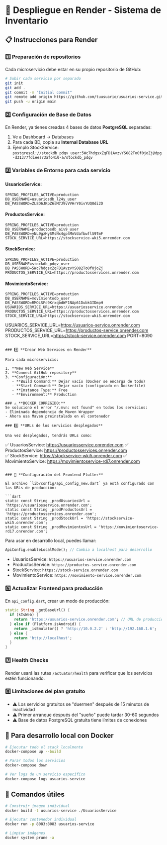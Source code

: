 # 🚀 Despliegue en Render - Sistema de Inventario

## 📋 Instrucciones para Render

### 1️⃣ **Preparación de repositorios**

Cada microservicio debe estar en su propio repositorio de GitHub:

```bash
# Subir cada servicio por separado
git init
git add .
git commit -m "Initial commit"
git remote add origin https://github.com/tuusuario/usuarios-service.git
git push -u origin main
```

### 2️⃣ **Configuración de Base de Datos**

En Render, ya tienes creadas 4 bases de datos **PostgreSQL** separadas:

1. Ve a Dashboard → Databases
2. Para cada BD, copia su **Internal Database URL**
3. Ejemplo StockService: `postgresql://stockdb_pdqv_user:5Wc7hdgsxZqFD1AvzvYSO82ToOf0joZj@dpg-d31377fdiees73afo4i0-a/stockdb_pdqv`

### 3️⃣ **Variables de Entorno para cada servicio**

#### **UsuariosService:**
```env
SPRING_PROFILES_ACTIVE=production
DB_USERNAME=usuariosdb_l24y_user
DB_PASSWORD=ZL8D6JKpZ6sM7J9vVVHrY0ivYUQ0di2D
```

#### **ProductosService:**
```env
SPRING_PROFILES_ACTIVE=production
DB_USERNAME=productosdb_aiv9_user
DB_PASSWORD=yNL9gzHySMsNx4gp4MmVdafbwflS9TmF
STOCK_SERVICE_URL=https://stockservice-wki5.onrender.com
```

#### **StockService:**
```env
SPRING_PROFILES_ACTIVE=production
DB_USERNAME=stockdb_pdqv_user
DB_PASSWORD=5Wc7hdgsxZqFD1AvzvYSO82ToOf0joZj
PRODUCTOS_SERVICE_URL=https://productosservices.onrender.com
```

#### **MovimientoService:**
```env
SPRING_PROFILES_ACTIVE=production
DB_USERNAME=movimientodb_user
DB_PASSWORD=RMOLSFc9KrxqbdWF1NAp61DubkGIDmpH
USUARIOS_SERVICE_URL=https://usuariosservice.onrender.com
PRODUCTOS_SERVICE_URL=https://productosservices.onrender.com
STOCK_SERVICE_URL=https://stockservice-wki5.onrender.com
```
USUARIOS_SERVICE_URL=https://usuarios-service.onrender.com
PRODUCTOS_SERVICE_URL=https://productos-service.onrender.com
STOCK_SERVICE_URL=https://stock-service.onrender.com
PORT=8090
```

### 4️⃣ **Crear Web Services en Render**

Para cada microservicio:

1. **New Web Service**
2. **Connect GitHub repository**
3. **Configuración:**
   - **Build Command:** Dejar vacío (Docker se encarga de todo)
   - **Start Command:** Dejar vacío (configurado en Dockerfile)
   - **Instance Type:** Free
   - **Environment:** Production

### ⚠️ **DOCKER CORREGIDO:**
Se solucionó el error "/.mvn: not found" en todos los servicios:
- Eliminada dependencia de Maven Wrapper
- Ahora usa Maven preinstalado en el contenedor

### 5️⃣ **URLs de los servicios desplegados**

Una vez desplegados, tendrás URLs como:
```
✅ UsuariosService: https://usuariosservice.onrender.com
✅ ProductosService: https://productosservices.onrender.com  
✅ StockService: https://stockservice-wki5.onrender.com
✅ MovimientoService: https://movimientoservice-rdi7.onrender.com
```

### 📱 **Configuración del Frontend Flutter**

El archivo `lib/config/api_config_new.dart` ya está configurado con las URLs de producción:

```dart
static const String _prodUsuariosUrl = 'https://usuariosservice.onrender.com';
static const String _prodProductosUrl = 'https://productosservices.onrender.com';
static const String _prodStockUrl = 'https://stockservice-wki5.onrender.com';
static const String _prodMovimientosUrl = 'https://movimientoservice-rdi7.onrender.com';
```

Para usar en desarrollo local, puedes llamar:
```dart
ApiConfig.enableLocalMode(); // Cambia a localhost para desarrollo
```
- UsuariosService: `https://usuarios-service.onrender.com`
- ProductosService: `https://productos-service.onrender.com`
- StockService: `https://stock-service.onrender.com`
- MovimientoService: `https://movimiento-service.onrender.com`

### 6️⃣ **Actualizar Frontend para producción**

En `api_config.dart`, crear un modo de producción:

```dart
static String _getBaseUrl() {
  if (kIsWeb) {
    return 'https://usuarios-service.onrender.com'; // URL de producción
  } else if (Platform.isAndroid) {
    return _isEmulator() ? 'http://10.0.2.2' : 'http://192.168.1.6';
  } else {
    return 'http://localhost';
  }
}
```

### 7️⃣ **Health Checks**

Render usará las rutas `/actuator/health` para verificar que los servicios estén funcionando.

### 8️⃣ **Limitaciones del plan gratuito**

- ⚠️ Los servicios gratuitos se "duermen" después de 15 minutos de inactividad
- ⚠️ Primer arranque después del "sueño" puede tardar 30-60 segundos
- ⚠️ Base de datos PostgreSQL gratuita tiene límites de conexiones

## 🐳 **Para desarrollo local con Docker**

```bash
# Ejecutar todo el stack localmente
docker-compose up --build

# Parar todos los servicios
docker-compose down

# Ver logs de un servicio específico
docker-compose logs usuarios-service
```

## 🔧 **Comandos útiles**

```bash
# Construir imagen individual
docker build -t usuarios-service ./UsuariosService

# Ejecutar contenedor individual
docker run -p 8083:8083 usuarios-service

# Limpiar imágenes
docker system prune -a
```
